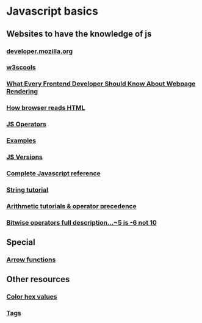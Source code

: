 # Javascript basics
## Websites to have the knowledge of js
### [developer.mozilla.org](https://developer.mozilla.org/en-US/docs/Learn/Getting_started_with_the_web/JavaScript_basics) 
### [w3scools](http://www.w3schools.com/js/) 
### [What Every Frontend Developer Should Know About Webpage Rendering](http://frontendbabel.info/articles/webpage-rendering-101/)
### [How browser reads HTML](http://taligarsiel.com/Projects/howbrowserswork1.htm#The_browsers_we_will_talk_about) 
### [JS Operators](http://www.w3schools.com/jsref/jsref_operators.asp)
### [Examples](http://www.w3schools.com/js/js_examples.asp)
### [JS Versions](http://www.w3schools.com/js/js_versions.asp) 
### [Complete Javascript reference](http://www.w3schools.com/jsref/default.asp)
### [String tutorial](http://www.w3schools.com/js/js_strings.asp)
### [Arithmetic tutorials & operator precedence](http://www.w3schools.com/js/js_arithmetic.asp)
### [Bitwise operators full description...~5 is -6 not 10](http://www.w3schools.com/js/js_arithmetic.asp)

## Special 
###	[Arrow functions](https://developer.mozilla.org/en/docs/Web/JavaScript/Reference/Functions/Arrow_functions)

## Other resources
### [Color hex values](http://www.w3schools.com/colors/colors_hex.asp)
### [Tags](http://www.w3schools.com/tags/)